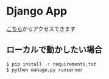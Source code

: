 # Django App
[こちら](https://koko-django-website.herokuapp.com/main/link)からアクセスできます

## ローカルで動かしたい場合
```sh
$ pip install -r requirements.txt
$ python manage.py runserver
```
